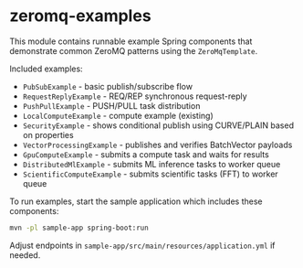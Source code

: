 # zeromq-examples

This module contains runnable example Spring components that demonstrate common ZeroMQ patterns using the `ZeroMqTemplate`.

Included examples:

- `PubSubExample` - basic publish/subscribe flow
- `RequestReplyExample` - REQ/REP synchronous request-reply
- `PushPullExample` - PUSH/PULL task distribution
- `LocalComputeExample` - compute example (existing)
- `SecurityExample` - shows conditional publish using CURVE/PLAIN based on properties
- `VectorProcessingExample` - publishes and verifies BatchVector payloads
- `GpuComputeExample` - submits a compute task and waits for results
- `DistributedMlExample` - submits ML inference tasks to worker queue
- `ScientificComputeExample` - submits scientific tasks (FFT) to worker queue

To run examples, start the sample application which includes these components:

```bash
mvn -pl sample-app spring-boot:run
```

Adjust endpoints in `sample-app/src/main/resources/application.yml` if needed. 